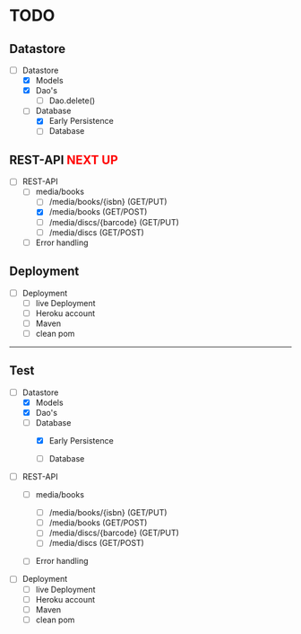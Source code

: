# TODO

## Datastore
* [ ] Datastore
  * [x] Models
  * [x] Dao's
    * [ ] Dao.delete()
  * [ ] Database
    * [x] Early Persistence
    * [ ] Database

## REST-API <span style="color:red">NEXT UP</span>
* [ ] REST-API
  * [ ] media/books
    * [ ] /media/books/{isbn}     (GET/PUT)
    * [x] /media/books            (GET/POST)
    * [ ] /media/discs/{barcode}  (GET/PUT)
    * [ ] /media/discs            (GET/POST)
  * [ ] Error handling

## Deployment
* [ ] Deployment
  * [ ] live Deployment
  * [ ] Heroku account
  * [ ] Maven
   * [ ] clean pom

---
## Test
* [ ] Datastore
  * [x] Models
  * [x] Dao's
  * [ ] Database
    * [x] Early Persistence
    * [ ] Database


* [ ] REST-API
  * [ ] media/books
    * [ ] /media/books/{isbn}     (GET/PUT)
    * [ ] /media/books            (GET/POST)
    * [ ] /media/discs/{barcode}  (GET/PUT)
    * [ ] /media/discs            (GET/POST)
  * [ ] Error handling


* [ ] Deployment
  * [ ] live Deployment
  * [ ] Heroku account
  * [ ] Maven
   * [ ] clean pom
